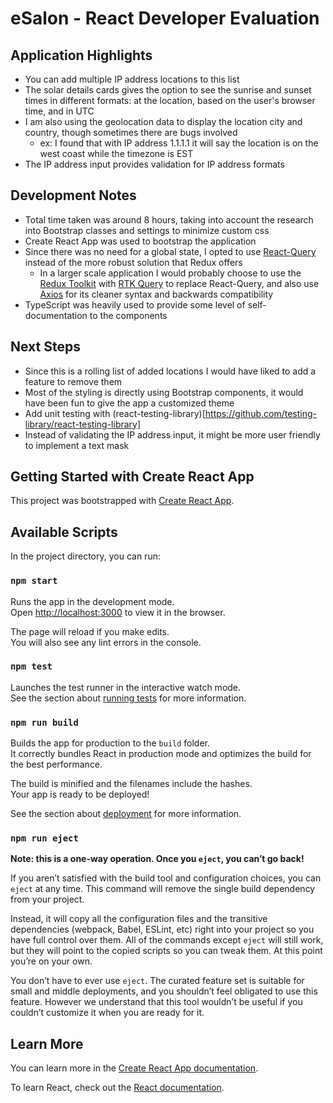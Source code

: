# eSalon - React Developer Evaluation

## Application Highlights

- You can add multiple IP address locations to this list
- The solar details cards gives the option to see the sunrise and sunset times in different formats: at the location, based on the user's browser time, and in UTC
- I am also using the geolocation data to display the location city and country, though sometimes there are bugs involved
  - ex: I found that with IP address 1.1.1.1 it will say the location is on the west coast while the timezone is EST
- The IP address input provides validation for IP address formats

## Development Notes

- Total time taken was around 8 hours, taking into account the research into Bootstrap classes and settings to minimize custom css
- Create React App was used to bootstrap the application
- Since there was no need for a global state, I opted to use [React-Query](https://react-query-v3.tanstack.com/) instead of the more robust solution that Redux offers
  - In a larger scale application I would probably choose to use the [Redux Toolkit](https://redux-toolkit.js.org/introduction/getting-started) with [RTK Query](https://redux-toolkit.js.org/rtk-query/overview) to replace React-Query, and also use [Axios](https://axios-http.com/) for its cleaner syntax and backwards compatibility
- TypeScript was heavily used to provide some level of self-documentation to the components

## Next Steps

- Since this is a rolling list of added locations I would have liked to add a feature to remove them
- Most of the styling is directly using Bootstrap components, it would have been fun to give the app a customized theme
- Add unit testing with (react-testing-library)[https://github.com/testing-library/react-testing-library]
- Instead of validating the IP address input, it might be more user friendly to implement a text mask

## Getting Started with Create React App

This project was bootstrapped with [Create React App](https://github.com/facebook/create-react-app).

## Available Scripts

In the project directory, you can run:

### `npm start`

Runs the app in the development mode.\
Open [http://localhost:3000](http://localhost:3000) to view it in the browser.

The page will reload if you make edits.\
You will also see any lint errors in the console.

### `npm test`

Launches the test runner in the interactive watch mode.\
See the section about [running tests](https://facebook.github.io/create-react-app/docs/running-tests) for more information.

### `npm run build`

Builds the app for production to the `build` folder.\
It correctly bundles React in production mode and optimizes the build for the best performance.

The build is minified and the filenames include the hashes.\
Your app is ready to be deployed!

See the section about [deployment](https://facebook.github.io/create-react-app/docs/deployment) for more information.

### `npm run eject`

**Note: this is a one-way operation. Once you `eject`, you can’t go back!**

If you aren’t satisfied with the build tool and configuration choices, you can `eject` at any time. This command will remove the single build dependency from your project.

Instead, it will copy all the configuration files and the transitive dependencies (webpack, Babel, ESLint, etc) right into your project so you have full control over them. All of the commands except `eject` will still work, but they will point to the copied scripts so you can tweak them. At this point you’re on your own.

You don’t have to ever use `eject`. The curated feature set is suitable for small and middle deployments, and you shouldn’t feel obligated to use this feature. However we understand that this tool wouldn’t be useful if you couldn’t customize it when you are ready for it.

## Learn More

You can learn more in the [Create React App documentation](https://facebook.github.io/create-react-app/docs/getting-started).

To learn React, check out the [React documentation](https://reactjs.org/).

